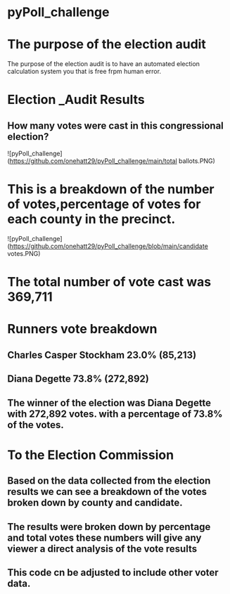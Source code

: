 # pyPoll_challenge
# The purpose of the election audit
The purpose of the election audit is to have an automated election calculation system you that is free frpm human error.
# Election _Audit Results
## How many votes were cast in this congressional election?  
![pyPoll_challenge](https://github.com/onehatt29/pyPoll_challenge/main/total ballots.PNG)


# This is a breakdown of the number of votes,percentage of votes for each county in the precinct. 
![pyPoll_challenge](https://github.com/onehatt29/pyPoll_challenge/blob/main/candidate votes.PNG)

# The total number of vote cast was 369,711
# Runners vote breakdown
## Charles Casper Stockham 23.0% (85,213)
## Diana Degette 73.8% (272,892)
## The winner of the election was Diana Degette with 272,892 votes. with a percentage of 73.8% of the votes.

# To the Election Commission 
## Based on the data collected from the election results we can see a breakdown of the votes broken down by county and candidate.
## The results were broken down by percentage and total votes these numbers will give any viewer a direct analysis of the vote results 
## This code cn be adjusted to include other voter data.

